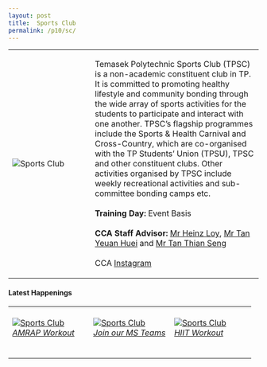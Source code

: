 ```yaml
---
layout: post
title:  Sports Club
permalink: /p10/sc/
---
```


<div>
    <table>
        <tr>
            <td style="width:33%"><image src="/images/CCA_sc.jpg" style="display:block;margin-left:auto;margin-right:auto;" alt="Sports Club"></image></td>
            <td>
                <p>
                    Temasek Polytechnic Sports Club (TPSC) is a non-academic constituent club in TP. It is committed to promoting healthy lifestyle and community bonding through the wide array of sports activities for the students to participate and interact with one another. TPSC’s flagship programmes include the Sports & Health Carnival and Cross-Country, which are co-organised with the TP Students’ Union (TPSU), TPSC and other constituent clubs. Other activities organised by TPSC include weekly recreational activities and sub-committee bonding camps etc.<br>
                    <br>
                    <b>Training Day:</b> Event Basis<br>
                    <br>
                    <b>CCA Staff Advisor:</b> <a href="mailto:Heinz_LOY@tp.edu.sg">Mr Heinz Loy</a>, <a href="mailto:tanyh@tp.edu.sg">Mr Tan Yeuan Huei</a> and <a href="mailto:tants@tp.edu.sg">Mr Tan Thian Seng</a><br>
                    <br>
                    CCA <a href="https://www.instagram.com/tp_sportsclub">Instagram</a>
                </p>
            </td>
        </tr>
    </table>
</div>

#### Latest Happenings

<div>
    <table>
        <tr>
            <td style="width:33%"><br>
                <a href="https://www.instagram.com/p/CFEaAwLnSjW/">
                    <image src="/images/CCA-sc_IG.jpg" style="display:block;margin-left:auto;margin-right:auto;" alt="Sports Club">
                    <h6 style="margin-top:0%">AMRAP Workout</h6>
                    </image>
                </a>
            </td>
            <td style="width:33%"><br>
                <a href="https://www.instagram.com/p/CFElfMkn3la/">
                    <image src="/images/CCA-sc_IG2.jpg" style="display:block;margin-left:auto;margin-right:auto;" alt="Sports Club">
                    <h6 style="margin-top:0%">Join our MS Teams</h6>
                    </image>
                </a>
            </td>
            <td style="width:33%"><br>
                <a href="https://www.instagram.com/p/CFY6o0UH8gJ/">
                    <image src="/images/CCA-sc_IG3.jpg" style="display:block;margin-left:auto;margin-right:auto;" alt="Sports Club">
                    <h6 style="margin-top:0%">HIIT Workout</h6>    
                    </image>
                </a>
            </td>
        </tr>
    </table>
</div>
